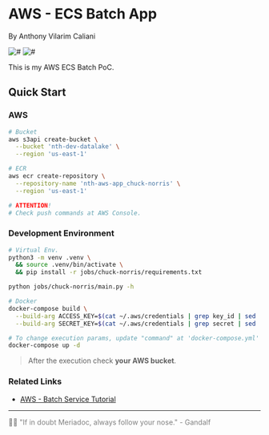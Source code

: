 # AWS - ECS Batch App

By Anthony Vilarim Caliani

![#](https://img.shields.io/badge/license-MIT-lightseagreen.svg)
![#](https://img.shields.io/badge/python-3.9.x-yellow.svg)

This is my AWS ECS Batch PoC.

## Quick Start

### AWS
```bash
# Bucket
aws s3api create-bucket \
  --bucket 'nth-dev-datalake' \
  --region 'us-east-1'

# ECR
aws ecr create-repository \
  --repository-name 'nth-aws-app_chuck-norris' \
  --region 'us-east-1'

# ATTENTION!
# Check push commands at AWS Console.
```

### Development Environment

```bash
# Virtual Env.
python3 -m venv .venv \
  && source .venv/bin/activate \
  && pip install -r jobs/chuck-norris/requirements.txt

python jobs/chuck-norris/main.py -h
```

```bash
# Docker
docker-compose build \
  --build-arg ACCESS_KEY=$(cat ~/.aws/credentials | grep key_id | sed 's/.*key_id.*= //') \
  --build-arg SECRET_KEY=$(cat ~/.aws/credentials | grep secret | sed 's/.*secret.*= //')

# To change execution params, update "command" at 'docker-compose.yml'
docker-compose up -d
```

> After the execution check **your AWS bucket**.

### Related Links

- [AWS - Batch Service Tutorial](https://aws.amazon.com/blogs/compute/creating-a-simple-fetch-and-run-aws-batch-job/)

---
<span style="color:gray">
🧙‍♂️ "If in doubt Meriadoc, always follow your nose." - Gandalf
</span>
